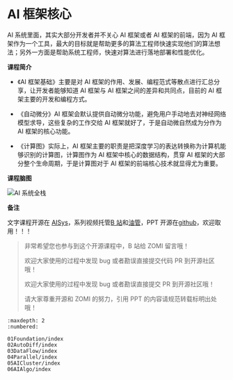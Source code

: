 <!--Copyright © ZOMI 适用于[License](https://github.com/chenzomi12/AISystem)版权许可-->

# AI 框架核心

AI 系统里面，其实大部分开发者并不关心 AI 框架或者 AI 框架的前端，因为 AI 框架作为一个工具，最大的目标就是帮助更多的算法工程师快速实现他们的算法想法；另外一方面是帮助系统工程师，快速对算法进行落地部署和性能优化。

**课程简介**

- 《AI 框架基础》主要是对 AI 框架的作用、发展、编程范式等散点进行汇总分享，让开发者能够知道 AI 框架与 AI 框架之间的差异和共同点，目前的 AI 框架主要的开发和编程方式。

- 《自动微分》AI 框架会默认提供自动微分功能，避免用户手动地去对神经网络模型求导，这些复杂的工作交给 AI 框架就好了，于是自动微自然成为分作为 AI 框架的核心功能。

- 《计算图》实际上，AI 框架主要的职责是把深度学习的表达转换称为计算机能够识别的计算图，计算图作为 AI 框架中核心的数据结构，贯穿 AI 框架的大部分整个生命周期，于是计算图对于 AI 框架的前端核心技术就显得尤为重要。

**课程脑图**

![AI 系统全栈](images/Architecture05.png)

**备注**

文字课程开源在 [AISys](https://chenzomi12.github.io/)，系列视频托管[B 站](https://space.bilibili.com/517221395)和[油管](https://www.youtube.com/@ZOMI666/videos)，PPT 开源在[github](https://github.com/chenzomi12/AISystem)，欢迎取用！！！

> 非常希望您也参与到这个开源课程中，B 站给 ZOMI 留言哦！
> 
> 欢迎大家使用的过程中发现 bug 或者勘误直接提交代码 PR 到开源社区哦！
>
> 欢迎大家使用的过程中发现 bug 或者勘误直接提交 PR 到开源社区哦！
>
> 请大家尊重开源和 ZOMI 的努力，引用 PPT 的内容请规范转载标明出处哦！

```toc
:maxdepth: 2
:numbered:

01Foundation/index
02AutoDiff/index
03DataFlow/index
04Parallel/index
05AICluster/index
06AIAlgo/index
```
